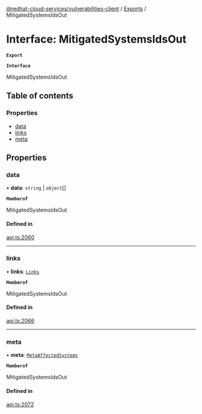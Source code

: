 [@redhat-cloud-services/vulnerabilities-client](../README.md) / [Exports](../modules.md) / MitigatedSystemsIdsOut

# Interface: MitigatedSystemsIdsOut

**`Export`**

**`Interface`**

MitigatedSystemsIdsOut

## Table of contents

### Properties

- [data](MitigatedSystemsIdsOut.md#data)
- [links](MitigatedSystemsIdsOut.md#links)
- [meta](MitigatedSystemsIdsOut.md#meta)

## Properties

### data

• **data**: `string` \| `object`[]

**`Memberof`**

MitigatedSystemsIdsOut

#### Defined in

[api.ts:2060](https://github.com/RedHatInsights/javascript-clients/blob/master/packages/vulnerabilities/git-api/api.ts#L2060)

___

### links

• **links**: [`Links`](Links.md)

**`Memberof`**

MitigatedSystemsIdsOut

#### Defined in

[api.ts:2066](https://github.com/RedHatInsights/javascript-clients/blob/master/packages/vulnerabilities/git-api/api.ts#L2066)

___

### meta

• **meta**: [`MetaAffectedSystems`](MetaAffectedSystems.md)

**`Memberof`**

MitigatedSystemsIdsOut

#### Defined in

[api.ts:2072](https://github.com/RedHatInsights/javascript-clients/blob/master/packages/vulnerabilities/git-api/api.ts#L2072)
